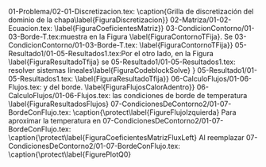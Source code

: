 01-Problema/02-01-Discretizacion.tex:  \caption{Grilla de discretización del dominio de la chapa\label{FiguraDiscretizacion}}
02-Matriza/01-02-Ecuacion.tex:  \label{FiguraCoeficientesMatriz}}
03-CondicionContorno/01-03-Borde-T.tex:muestra en la Figura \label{FiguraContornoTFija}. Se
03-CondicionContorno/01-03-Borde-T.tex:  \label{FiguraContornoTFija}}
05-Resultado1/01-05-Resultados1.tex:Por el otro lado, en la Figura \label{FiguraResultadoTfija} se 
05-Resultado1/01-05-Resultados1.tex:  resolver sistemas lineales\label{FiguraCodeblockSolve} }
05-Resultado1/01-05-Resultados1.tex:  \label{FiguraResultadoTfija}}
06-CalculoFlujos/01-06-Flujos.tex:  y del borde. \label{FiguraFlujosCalorAdentro}}
06-CalculoFlujos/01-06-Flujos.tex:  las condiciones de borde de temperatura \label{FiguraResultadosFlujos}
07-CondicionesDeContorno2/01-07-BordeConFlujo.tex:      \caption{\protect\label{FigureFlujoIzquierda} Para aproximar la temperatura en 
07-CondicionesDeContorno2/01-07-BordeConFlujo.tex:  \caption{\protect\label{FiguraCoeficientesMatrizFluxLeft} Al reemplazar
07-CondicionesDeContorno2/01-07-BordeConFlujo.tex:  \caption{\protect\label{FigurePlotQ0}
